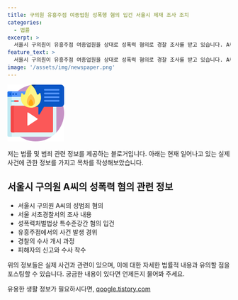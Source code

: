 ```yaml
---
title: 구의원 유흥주점 여종업원 성폭행 혐의 입건 서울시 제재 조사 조치
categories:
  - 법률
excerpt: >
  서울시 구의원이 유흥주점 여종업원을 상대로 성폭력 혐의로 경찰 조사를 받고 있습니다. A씨는 지난 4월 유흥주점에서 만취한 여성을 성폭행한 혐의를 받고 있으며, 경찰은 피해자의 신고를 받고 수사에 착수했습니다. #구의원 #유흥주점 #성폭행
feature_text: >
  서울시 구의원이 유흥주점 여종업원을 상대로 성폭력 혐의로 경찰 조사를 받고 있습니다. A씨는 지난 4월 유흥주점에서 만취한 여성을 성폭행한 혐의를 받고 있으며, 경찰은 피해자의 신고를 받고 수사에 착수했습니다. #구의원 #유흥주점 #성폭행
image: '/assets/img/newspaper.png'
---
```


<p><img src="/assets/img/news.png" alt="rentncar 속보" /></p>

<p>저는 법률 및 범죄 관련 정보를 제공하는 블로거입니다. 아래는 현재 일어나고 있는 실제 사건에 관한 정보를 가지고 목차를 작성해보았습니다.</p>

<h2 data-ke-size="size26">서울시 구의원 A씨의 성폭력 혐의 관련 정보</h2>

<ul>
  <li>서울시 구의원 A씨의 성범죄 혐의</li>
  <li>서울 서초경찰서의 조사 내용</li>
  <li>성폭력처벌법상 특수준강간 혐의 입건</li>
  <li>유흥주점에서의 사건 발생 경위</li>
  <li>경찰의 수사 개시 과정</li>
  <li>피해자의 신고와 수사 착수</li>
</ul>

<p>위의 정보들은 실제 사건과 관련이 있으며, 이에 대한 자세한 법률적 내용과 유의할 점을 포스팅할 수 있습니다. 궁금한 내용이 있다면 언제든지 물어봐 주세요.</p>
유용한 생활 정보가 필요하시다면, <a href="https://qoogle.tistory.com" rel="dofollow">qoogle.tistory.com</a>


